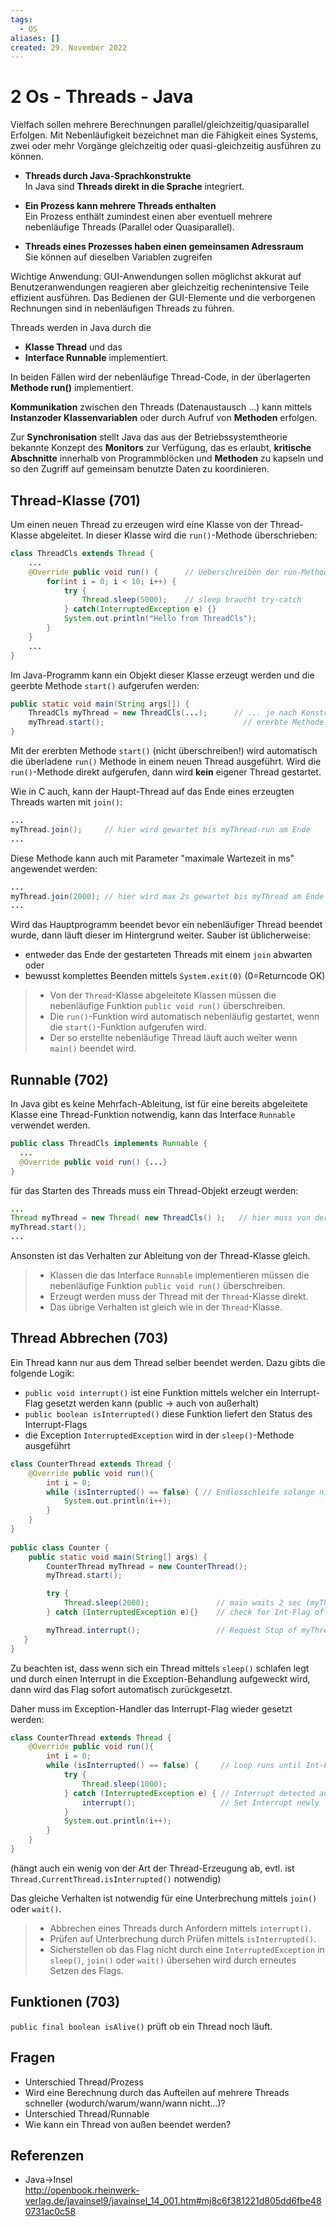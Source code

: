 ```yaml
---
tags:
  - OS
aliases: []
created: 29. November 2022
---
```


# 2 Os - Threads - Java

Vielfach sollen mehrere Berechnungen parallel/gleichzeitig/quasiparallel Erfolgen. Mit Nebenläufigkeit bezeichnet man die Fähigkeit eines Systems, zwei oder mehr Vorgänge gleichzeitig oder quasi-gleichzeitig ausführen zu können. 

- **Threads durch Java-Sprachkonstrukte**  
  In Java sind **Threads direkt in die Sprache** integriert. 
- **Ein Prozess kann mehrere Threads enthalten**  
  Ein Prozess enthält zumindest einen aber eventuell mehrere nebenläufige Threads (Parallel oder Quasiparallel).

- **Threads eines Prozesses haben einen gemeinsamen Adressraum**  
  Sie können auf dieselben Variablen zugreifen

Wichtige Anwendung: GUI-Anwendungen sollen möglichst akkurat auf Benutzeranwendungen reagieren aber gleichzeitig rechenintensive Teile effizient ausführen. Das Bedienen der GUI-Elemente und die verborgenen Rechnungen sind in nebenläufigen Threads zu führen.

Threads werden in Java durch die 

- **Klasse Thread** und das  
- **Interface Runnable** implementiert.

In beiden Fällen wird der nebenläufige Thread-Code, in der überlagerten **Methode run()** implementiert. 

**Kommunikation** zwischen den Threads (Datenaustausch …) kann mittels **Instanzoder Klassenvariablen** oder durch Aufruf von **Methoden** erfolgen. 

Zur **Synchronisation** stellt Java das aus der Betriebssystemtheorie bekannte Konzept des **Monitors** zur Verfügung, das es erlaubt, **kritische** **Abschnitte** innerhalb von Programmblöcken und **Methoden** zu kapseln und so den Zugriff auf gemeinsam benutzte Daten zu koordinieren. 

## Thread-Klasse (701)

Um einen neuen Thread zu erzeugen wird eine Klasse von der Thread-Klasse abgeleitet. In dieser Klasse wird die `run()`-Methode überschrieben:

```java
class ThreadCls extends Thread {
    ...
    @Override public void run() {      // Ueberschreiben der run-Methode
        for(int i = 0; i < 10; i++) {
            try {
                Thread.sleep(5000);    // sleep braucht try-catch
            } catch(InterruptedException e) {}
            System.out.println("Hello from ThreadCls");
        }
    }
    ...
}
```

Im Java-Programm kann ein Objekt dieser Klasse erzeugt werden und die geerbte Methode `start()` aufgerufen werden:

```java
public static void main(String args[]) {
    ThreadCls myThread = new ThreadCls(...);      // ... je nach Konstruktur
    myThread.start();                               // ererbte Methode - ruft run() auf  
}
```

Mit der ererbten Methode `start()` (nicht überschreiben!) wird automatisch die überladene `run()` Methode in einem neuen Thread ausgeführt. Wird die `run()`-Methode direkt aufgerufen, dann wird **kein** eigener Thread gestartet.

Wie in C auch, kann der Haupt-Thread auf das Ende eines erzeugten Threads warten mit `join()`:

```java
...
myThread.join();     // hier wird gewartet bis myThread-run am Ende
...
```

Diese Methode kann auch mit Parameter "maximale Wartezeit in ms" angewendet werden:

```java
...
myThread.join(2000); // hier wird max 2s gewartet bis myThread am Ende
...
```

Wird das Hauptprogramm beendet bevor ein nebenläufiger Thread beendet wurde, dann läuft dieser im Hintergrund weiter. Sauber ist üblicherweise:

- entweder das Ende der gestarteten Threads mit einem `join` abwarten oder
- bewusst komplettes Beenden mittels `System.exit(0)` (0=Returncode OK)

> - Von der `Thread`-Klasse abgeleitete Klassen müssen die nebenläufige Funktion `public void run()` überschreiben.
> - Die `run()`-Funktion wird automatisch nebenläufig gestartet, wenn die `start()`-Funktion aufgerufen wird.
> - Der so erstellte nebenläufige Thread läuft auch weiter wenn `main()` beendet wird.

## Runnable (702)

In Java gibt es keine Mehrfach-Ableitung, ist für eine bereits abgeleitete Klasse eine Thread-Funktion notwendig, kann das Interface `Runnable` verwendet werden.

```java
public class ThreadCls implements Runnable {
  ...
  @Override public void run() {...}
}
```

für das Starten des Threads muss ein Thread-Objekt erzeugt werden:

```java
...
Thread myThread = new Thread( new ThreadCls() );   // hier muss von der Thread-Klasse erzeugt werden
myThread.start();
...
```

Ansonsten ist das Verhalten zur Ableitung von der Thread-Klasse gleich.

> - Klassen die das Interface `Runnable` implementieren müssen die nebenläufige Funktion `public void run()` überschreiben.
> - Erzeugt werden muss der Thread mit der `Thread`-Klasse direkt.
> - Das übrige Verhalten ist gleich wie in der `Thread`-Klasse.

## Thread Abbrechen (703)

Ein Thread kann nur aus dem Thread selber beendet werden. Dazu gibts die folgende Logik:

- `public void interrupt()` ist eine Funktion mittels welcher ein Interrupt-Flag gesetzt werden kann (public -> auch von außerhalt)
- `public boolean isInterrupted()` diese Funktion liefert den Status des Interrupt-Flags
- die Exception `InterruptedException` wird in der `sleep()`-Methode ausgeführt

```java
class CounterThread extends Thread {
    @Override public void run(){
        int i = 0;
        while (isInterrupted() == false) { // Endlosschleife solange nicht aktives Int-Flag
            System.out.println(i++);
        }
    }
}
 
public class Counter {
    public static void main(String[] args) {
        CounterThread myThread = new CounterThread();
        myThread.start();

	    try {
            Thread.sleep(2000);               // main waits 2 sec (myThread counts up)
        } catch (InterruptedException e){}    // check for Int-Flag of main-Thread

        myThread.interrupt();                 // Request Stop of myThread -> set Int-Flag
   }
}
```

Zu beachten ist, dass wenn sich ein Thread mittels `sleep()` schlafen legt und durch einen Interrupt in die Exception-Behandlung aufgeweckt wird, dann wird das Flag sofort automatisch zurückgesetzt.

Daher muss im Exception-Handler das Interrupt-Flag wieder gesetzt werden:

```java
class CounterThread extends Thread {
    @Override public void run(){
        int i = 0;
        while (isInterrupted() == false) {     // Loop runs until Int-Flag is set
            try {
                Thread.sleep(1000);
            } catch (InterruptedException e) { // Interrupt detected and cleared
                interrupt();                   // Set Interrupt newly
            }
            System.out.println(i++);
        }
    }
}
```

(hängt auch ein wenig von der Art der Thread-Erzeugung ab, evtl. ist `Thread.CurrentThread.isInterrupted()` notwendig)

Das gleiche Verhalten ist notwendig für eine Unterbrechung mittels `join()` oder `wait()`.

> - Abbrechen eines Threads durch Anfordern mittels `interrupt()`.
> - Prüfen auf Unterbrechung durch Prüfen mittels `isInterrupted()`.
> - Sicherstellen ob das Flag nicht durch eine `InterruptedException` in `sleep()`, `join()` oder `wait()` übersehen wird durch erneutes Setzen des Flags.

## Funktionen (703)

`public final boolean isAlive()` prüft ob ein Thread noch läuft.

## Fragen

- Unterschied Thread/Prozess
- Wird eine Berechnung durch das Aufteilen auf mehrere Threads schneller (wodurch/warum/wann/wann nicht…)?
- Unterschied Thread/Runnable
- Wie kann ein Thread von außen beendet werden?

## Referenzen

- Java->Insel  
  <http://openbook.rheinwerk-verlag.de/javainsel9/javainsel_14_001.htm#mj8c6f381221d805dd6fbe480731ac0c58>